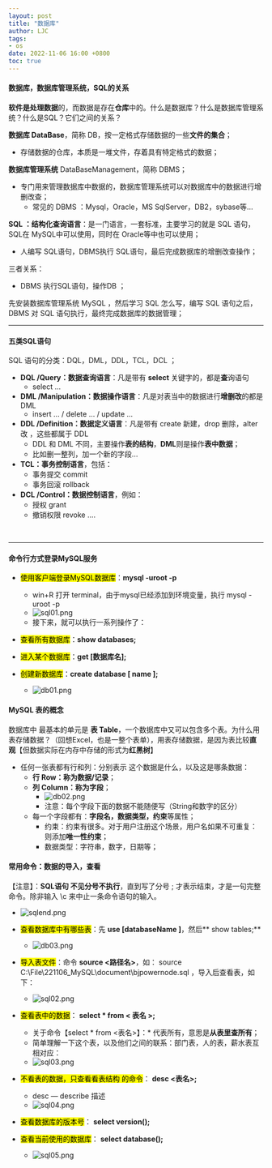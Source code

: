 ```yaml
---
layout: post
title: "数据库"
author: LJC
tags:
- os
date: 2022-11-06 16:00 +0800
toc: true
---
```


#### 数据库，数据库管理系统，SQL的关系

**软件是处理数据**的，而数据是存在**仓库**中的。什么是数据库？什么是数据库管理系统？什么是SQL？它们之间的关系？

**数据库 DataBase**，简称 DB，按一定格式存储数据的一些**文件的集合**；
- 存储数据的仓库，本质是一堆文件，存着具有特定格式的数据；

**数据库管理系统** DataBaseManagement，简称 DBMS；
- 专门用来管理数据库中数据的，数据库管理系统可以对数据库中的数据进行增删改查；
    - 常见的 DBMS ：Mysql，Oracle，MS SqlServer，DB2，sybase等...

**SQL ：结构化查询语言**：是一门语言，一套标准，主要学习的就是 SQL 语句，SQL在 MySQL中可以使用，同时在 Oracle等中也可以使用；
- 人编写 SQL语句，DBMS执行 SQL语句，最后完成数据库的增删改查操作；

三者关系：
- DBMS  执行SQL语句，操作DB ；

先安装数据库管理系统 MySQL ，然后学习 SQL 怎么写，编写 SQL 语句之后，DBMS 对 SQL 语句执行，最终完成数据库的数据管理；

--------------------

#### 五类SQL语句

SQL 语句的分类：DQL，DML，DDL，TCL，DCL ；

- **DQL /Query：数据查询语言**：凡是带有 **select** 关键字的，都是**查**询语句
    - select ... 
- **DML /Manipulation：数据操作语言**：凡是对表当中的数据进行**增删改**的都是 DML
    - insert ... / delete ... / update ...
- **DDL /Definition：数据定义语言**：凡是带有 create 新建，drop 删除，alter 改 ，这些都属于 DDL
    - DDL 和 DML 不同，主要操作**表的结构**，**DML**则是操作**表中数据**；
    - 比如删一整列，加一个新的字段...
- **TCL：事务控制语言**，包括：
    - 事务提交 commit
    - 事务回滚 rollback
- **DCL /Control：数据控制语言**，例如：
    - 授权 grant
    - 撤销权限 revoke ....

<br/>

---------------

#### 命令行方式登录MySQL服务

- <mark>使用客户端登录MySQL数据库</mark>：**mysql -uroot -p**
    - win+R 打开 terminal，由于mysql已经添加到环境变量，执行 mysql -uroot -p
    - ![sql01.png](/images/sql/sql01.png "简登录MySQL数据库")
    - 接下来，就可以执行一系列操作了：

- <mark>查看所有数据库</mark>：**show databases;**
- <mark>进入某个数据库</mark>：**get [数据库名];**
- <mark>创建新数据库</mark>：**create database [ name ];**
    - ![db01.png](/images/sql/db01.png "简单语句")

#### MySQL 表的概念

数据库中 最基本的单元是 **表 Table**，一个数据库中又可以包含多个表。为什么用表存储数据？（回想Excel，也是一整个表单），用表存储数据，是因为表比较**直观**【但数据实际在内存中存储的形式为**红黑树**】
- 任何一张表都有行和列：分别表示 这个数据是什么，以及这是哪条数据：
    - **行 Row：称为数据/记录**；
    - **列 Column：称为字段**；
        - ![db02.png](/images/sql/db02.png "表的行和列：字段和记录")
        - 注意：每个字段下面的数据不能随便写（String和数字的区分）
    - 每一个字段都有：**字段名，数据类型，约束**等属性；
        - 约束：约束有很多。对于用户注册这个场景，用户名如果不可重复：则添加**唯一性约束**；
        - 数据类型：字符串，数字，日期等；

####  常用命令：数据的导入，查看

【注意】：**SQL语句 不见分号不执行**，直到写了分号 ;  才表示结束，才是一句完整命令。除非输入 \c 来中止一条命令语句的输入。
- ![sqlend.png](/images/sql/sqlend.png "SQL语句的结束")

- <mark>查看数据库中有哪些表</mark>：先 **use [databaseName ]**，然后** show tables;** 
    - ![db03.png](/images/sql/db03.png "查看数据库中有哪些表的命令")

- <mark>导入表文件</mark>：命令 **source <路径名>**，如： source C:\File\221106_MySQL\document\bjpowernode.sql  ，导入后查看表，如下：
    - ![sql02.png](/images/sql/sql02.png "表的导入")

- <mark>查看表中的数据</mark>： **select * from < 表名 >;**
    - 关于命令【select * from <表名>】：* 代表所有，意思是**从表里查所有**；
    - 简单理解一下这个表，以及他们之间的联系：部门表，人的表，薪水表互相对应：
    - ![sql03.png](/images/sql/sql03.png "表及其关系")

- <mark>不看表的数据，只查看看表结构 的命令</mark>： **desc <表名>;** 
    - desc — describe 描述
    - ![sql04.png](/images/sql/sql04.png "各表的结构")

- <mark>查看数据库的版本号</mark>： **select version();** 
- <mark>查看当前使用的数据库</mark>： **select database();** 
    - ![sql05.png](/images/sql/sql05.png "查看数据库的版本号和当前数据库")

